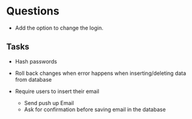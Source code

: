 # Questions

-   Add the option to change the login.

## Tasks

-   Hash passwords
-   Roll back changes when error happens when inserting/deleting data from database

-   Require users to insert their email

    -   Send push up Email
    -   Ask for confirmation before saving email in the database
